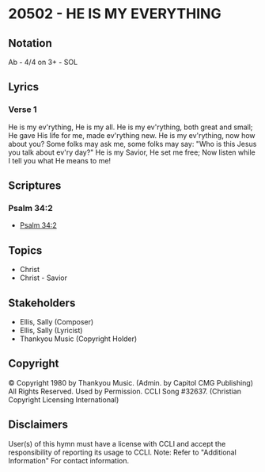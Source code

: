 # 20502 - HE IS MY EVERYTHING

## Notation

Ab - 4/4 on 3+ - SOL

## Lyrics

### Verse 1

He is my ev'rything, He is my all. He is my ev'rything, both great and small; He gave His life for me, made ev'rything new. He is my ev'rything, now how about you? Some folks may ask me, some folks may say: "Who is this Jesus you talk about ev'ry day?" He is my Savior, He set me free; Now listen while I tell you what He means to me!


## Scriptures

### Psalm 34:2

- [Psalm 34:2](https://www.biblegateway.com/passage/?search=Psalm%2034%3A2)


## Topics

- Christ
- Christ - Savior

## Stakeholders

- Ellis, Sally (Composer)
- Ellis, Sally (Lyricist)
- Thankyou Music (Copyright Holder)

## Copyright

© Copyright 1980 by Thankyou Music. (Admin. by Capitol CMG Publishing) All Rights Reserved. Used by Permission. CCLI Song #32637.
(Christian Copyright Licensing International)

## Disclaimers

User(s) of this hymn must have a license with CCLI and accept the responsibility of reporting its usage to CCLI.
Note: Refer to "Additional Information" For contact information.


